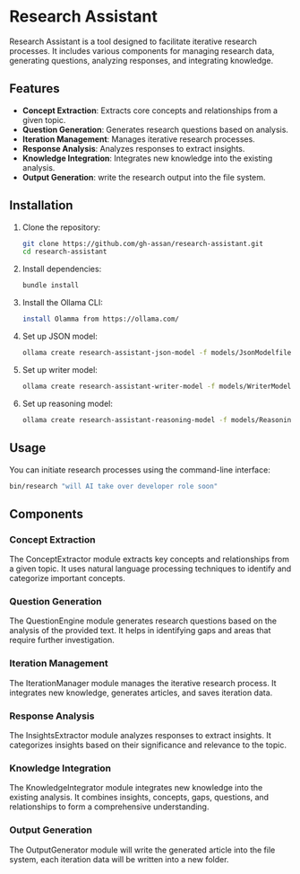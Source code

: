 # Research Assistant

 Research Assistant is a tool designed to facilitate iterative research processes. It includes various components for managing research data, generating questions, analyzing responses, and integrating knowledge.

## Features

- **Concept Extraction**: Extracts core concepts and relationships from a given topic.
- **Question Generation**: Generates research questions based on analysis.
- **Iteration Management**: Manages iterative research processes.
- **Response Analysis**: Analyzes responses to extract insights.
- **Knowledge Integration**: Integrates new knowledge into the existing analysis.
- **Output Generation**: write the research output into the file system.

## Installation

1. Clone the repository:
    ```sh
    git clone https://github.com/gh-assan/research-assistant.git
    cd research-assistant
    ```

2. Install dependencies:
    ```sh
    bundle install
    ```

3. Install the Ollama CLI:
    ```sh
    install Olamma from https://ollama.com/
    ```

4. Set up JSON model:
    ```sh
    ollama create research-assistant-json-model -f models/JsonModelfile
    ```

5. Set up writer model:
    ```sh
    ollama create research-assistant-writer-model -f models/WriterModelfile
    ```

6. Set up reasoning model:
    ```sh
    ollama create research-assistant-reasoning-model -f models/ReasoningModelfile
    ```

## Usage

You can initiate research processes using the command-line interface:

```sh
bin/research "will AI take over developer role soon"
```

## Components

### Concept Extraction
The ConceptExtractor module extracts key concepts and relationships from a given topic. It uses natural language processing techniques to identify and categorize important concepts.

### Question Generation
The QuestionEngine module generates research questions based on the analysis of the provided text. It helps in identifying gaps and areas that require further investigation.

### Iteration Management
The IterationManager module manages the iterative research process. It integrates new knowledge, generates articles, and saves iteration data.

### Response Analysis
The InsightsExtractor module analyzes responses to extract insights. It categorizes insights based on their significance and relevance to the topic.

### Knowledge Integration
The KnowledgeIntegrator module integrates new knowledge into the existing analysis. It combines insights, concepts, gaps, questions, and relationships to form a comprehensive understanding.

### Output Generation
The OutputGenerator module will write the generated article into the file system, each iteration data will be written into a new folder.

